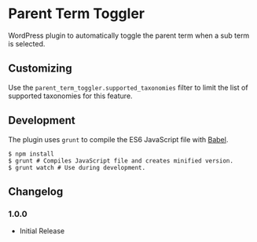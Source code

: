 # Parent Term Toggler

WordPress plugin to automatically toggle the parent term when a sub term is selected.

## Customizing

Use the `parent_term_toggler.supported_taxonomies` filter to limit the list of supported taxonomies for this feature.

## Development

The plugin uses `grunt` to compile the ES6 JavaScript file with [Babel](https://babeljs.io/).

	$ npm install
	$ grunt # Compiles JavaScript file and creates minified version.
	$ grunt watch # Use during development.

## Changelog

### 1.0.0
* Initial Release
